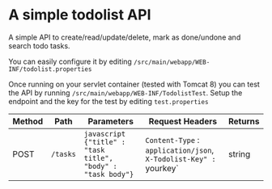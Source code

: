 A simple todolist API
=====================

A simple API to create/read/update/delete, mark as done/undone and search todo tasks.

You can easily configure it by editing `/src/main/webapp/WEB-INF/todolist.properties`

Once running on your servlet container (tested with Tomcat 8) you can test the API 
by running `/src/main/webapp/WEB-INF/TodolistTest`. 
Setup the endpoint and the key for the test by editing `test.properties`

| Method | Path | Parameters | Request Headers | Returns
|------|----------|--------|---------|-------
| POST | `/tasks` | ```javascript {"title" : "task title", "body" : "task body"} ``` | `Content-Type` : `application/json`, `X-Todolist-Key" : `yourkey` | string

